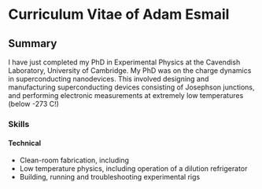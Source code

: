 # Curriculum Vitae of Adam Esmail

## Summary

I have just completed my PhD in Experimental Physics at the Cavendish Laboratory, University of Cambridge. My PhD was on the charge dynamics in superconducting nanodevices. This involved designing and manufacturing superconducting devices consisting of Josephson junctions, and performing electronic measurements at extremely low temperatures (below -273 C!)

### Skills 
#### Technical
- Clean-room fabrication, including
- Low temperature physics, including operation of a dilution refrigerator
- Building, running and troubleshooting experimental rigs
